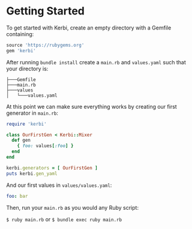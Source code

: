 # Getting Started

To get started with Kerbi, create an empty directory with a Gemfile containing:

```ruby
source 'https://rubygems.org'
gem 'kerbi'
```

After running `bundle install` create a `main.rb` and `values.yaml` such that your directory is:
```
├───Gemfile
├───main.rb
├───values
│   └───values.yaml
```  

At this point we can make sure everything works by creating our first generator in `main.rb`:

```ruby
require 'kerbi'

class OurFirstGen < Kerbi::Mixer
  def gen
    { foo: values[:foo] }
  end
end

kerbi.generators = [ OurFirstGen ]
puts kerbi.gen_yaml
```

And our first values in `values/values.yaml`:
```yaml
foo: bar
```

Then, run your `main.rb` as you would any Ruby script:

`$ ruby main.rb` or `$ bundle exec ruby main.rb`
